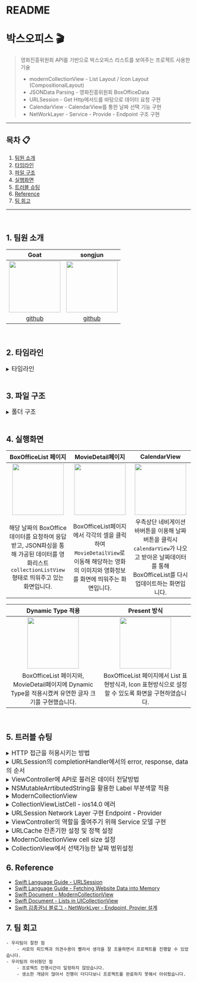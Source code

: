 # README

# 박스오피스 🎬
> 영화진흥위원회 API를 기반으로 박스오피스 리스트를 보여주는 프로젝트
> 사용한 기술
> * modernCollectionView - List Layout / Icon Layout (CompositionalLayout)
> * JSONData Parsing - 영화진흥위원회 BoxOfficeData
> * URLSession - Get Http메서드를 바탕으로 데이터 요청 구현
> * CalendarView - CalendarView를 통한 날짜 선택 기능 구현
> * NetWorkLayer - Service - Provide - Endpoint 구조 구현

---
## 목차 📋
1. [팀원 소개](#1-팀원-소개)
2. [타임라인](#2-타임라인)
3. [파일 구조](#3-파일-구조)
4. [실행화면](#4-실행화면)
5. [트러블 슈팅](#5-트러블-슈팅)
6. [Reference](#6-Reference)
7. [팀 회고](#7-팀-회고)

---

</br>

## 1. 팀원 소개
|Goat|songjun|
|:---:|:---:|
|<img src="https://i.imgur.com/yoWVC56.png" width="140" height="140"/>|<img src="https://i.imgur.com/9Bd6NIT.png" width="140">|
|[github]( https://github.com/Goatt8)|[github](https://github.com/kimseongj)|

</br>

## 2. 타임라인

<details>
    <summary><big>타임라인</big></summary>
    
|날짜|진행 내용|
|---|---|
|2023-03-20|BoxOfficeResult JSON데이터모델, BoxOfficeParser구현|
|2023-03-21|Codingkeys적용, Parser 제네릭으로 구현|
|2023-03-22|loadBoxOfficeAPI 매서드 delegate패턴으로 viewController와 연결 구현|
|2023-03-23|delegate 패턴을 통한 데이터 전달을 completionHandler로 수정|
|2023-03-24|fetchAPIData 메서드로 JSON데이터 API받아오기 구현|
|2023-03-27|네트워크 모델을 Endpoint - Provider로 재구성|
|2023-03-28|[스크롤뷰 - 스택뷰 - 이미지뷰 - 레이블] 구조 / 코드를 활용한 UI구성|
|2023-03-29|Provider 구현|
|2023-03-30|오토레이아웃 구현 및  movieDetail 파싱된 데이터 view와 연결구현|
|2023-03-31|Endpoint 모델 protocol로 채택후 각 데이터모델 구조체로 구현|
|2023-04-03|MovieDetailViewController ImageSearch 데이터모델 구현|
|2023-04-04|EndPoint String 모델 제거하고 각각 구조체에 String value 할당|
|2023-04-05|BoxOfficeService 구현, CalenderView에서 받아온 날짜데이터 format변경|
|2023-04-06|날짜선택 제한구현, setCalenderViewSelectionBehavior구현|
|2023-04-07|날짜 format변경방식 String Extension에서 DateFormatter사용하는방식으로 변경|
|2023-04-10|메인화면의 Present 방식을 Icon, List로 구현|
|2023-04-11|Dynamic Type 구현|
|2023-04-12|오토레이아웃 리팩토링|
|2023-04-13|imageSearch에 cache데이터 삭제 메서드 구현|
|2023-04-14|URLcache 삭제 메서드 구현|
    
</details>

</br>
    
## 3. 파일 구조

<details>
    <summary><big>폴더 구조</big></summary>

``` swift
BoxOffice
    │
    ├── Application
    │      ├── AppDelegate
    │      └── SceneDelegate
    ├── Model
    │      ├── DailyBoxOffice
    │      ├── MovieDetail
    │      ├── ImageSearch
    │      ├── BoxOfficeService
    │      └── ImageSearchService
    ├── NetWork
    │      ├── EndPointMakeable
    │      ├── MovieDetailEndpoint
    │      ├── DailyBoxOfficeEndpoint
    │      ├── ImageSearchEndPoint
    │      ├── parser
    │      ├── HTTPMethod
    │      └── Provider
    ├── View
    │      ├── Main
    │      ├── BoxOfficeListCell
    │      ├── CalendarView
    │      └── MovieDetailView
    ├── Controller
    │      ├── MovieDetailViewController
    │      ├── CalendarViewController
    │      └── BoxOfficeViewController
    ├── Extension
    │      ├── String+Extension
    │      ├── Int+Extension
    │      └── NSMutableAttributedString + Extesion
    ├── Assests
    ├── LaunchScreen
    └── BoxOfficeTests
          └── BoxOfficeTests
```

</details>
    
<br/>

## 4. 실행화면
|BoxOfficeList 페이지|MovieDetail페이지|CalendarView|
|:----:|:----:|:----:|
|<img src="https://i.imgur.com/JZXjcNx.gif" width = 140 /> |<img src = "https://i.imgur.com/RCm26Lw.gif" width = 140>|<img src = "https://i.imgur.com/CP5uwZ0.gif" width = 140>|
|해당 날짜의 BoxOffice데이터를 요청하여 응답받고, JSON파싱을 통해 가공된 데이터를 영화리스트 `collectionListView`형태로 띄워주고 있는 화면입니다.|BoxOfficeList페이지에서 각각의 셀을 클릭하여 `MovieDetailView`로 이동해 해당하는 영화의 이미지와 영화정보를 화면에 띄워주는 화면입니다.|우측상단 네비게이션바버튼을 이용해 날짜버튼을 클릭시 `calendarView`가 나오고 받아온 날짜데이터를 통해 BoxOfficeList를 다시 업데이트하는 화면입니다.| 

|Dynamic Type 적용|Present 방식|
|:----:|:----:|
|<img src="https://i.imgur.com/gY5xbLm.gif" width = 140 />|<img src="https://i.imgur.com/QdQqPMU.gif" width = 140 />|
|BoxOfficeList 페이지와, MovieDetail페이지에 Dynamic Type을 적용시켰켜 유연한 글자 크기를 구현했습니다.|BoxOfficeList 페이지에서 List 표현방식과, Icon 표현방식으로 설정할 수 있도록 화면을 구현하였습니다.|


</br>

## 5. 트러블 슈팅

<details>
    <summary><big>HTTP 접근을 허용시키는 방법</big></summary>

### :fire:HTTP 접근을 허용시켜주는 방법
>iOS 9 버전 이후부터 적용된 보안 정책으로, 보안에 취약한 네트워크를 차단시키기 때문에 아래와 같은 오류 메세지가 나왔습니다. 
>iOS 9 버전 이후부터 적용된 보안 정책은 ATS로 애플리케이션과 웹 서비스 사이에 통신에서 보안 향상을 위해 iOS 9.0부터 도입된 보안 정책으로, 보안이 취약한 네트워크를 차단하고, 모든 인터넷 통신 시 안전한 프로토콜을 사용하는 것을 보장한다고 합니다.

- 암호화 처리되지 않는 HTTP를 사용하여 네트워크 통신을 시도하면 아래와 같은 에러 로그를 띄우며 통신이 실패합니다.

<img width="956" alt="스크린샷 2023-03-21 오후 5 48 32" src="https://user-images.githubusercontent.com/88870642/226558255-f45f8cfc-85db-4f61-90a4-8f50c566ba6c.png">



- 해결방법
1. `info.plist`에 들어간다.
2. `Transport Security Settings`에 접근하여 `App Transport Security Settings`의 값을 `YES`로 바꾼다.
<img src= https://i.imgur.com/8QmPtiz.png>

    
</br> 
    
</details>
    
<details>
    <summary><big>URLSession의 completionHandler에서의 error, response, data의 순서</big></summary>    
    
### :fire: URLSession의 completionHandler에서 error, response, data의 순서
>코드의 순서가 `error`와 `response`를 먼저 처리하고 데이터를 사용하는 것이 올바른 순서입니다. 하지만 변경 전과 같이 `error`와 `response`가 `data` 밑에서 처리 될 경우 `error`와 `response`에서 에러가 날 경우 처리해줄 수 없었습니다. 그렇기 때문에 `error`, `response`, `data`의 순서를 수정하였습니다.

- 변경 전
```swift
 URLSession.shared.dataTask(with: request) { data, response, error in
            guard let validData = data else { return }
            guard let parsedData = parserType.Parse(data: validData) else {return}
            delegate?.fetchAPIData(data: parsedData)
            guard error != nil else { return }

            guard let httpURLResponse = response as? HTTPURLResponse, (200...299).contains(httpURLResponse.statusCode) else { return }
        }.resume()
```
- 변경 후
```swift
URLSession.shared.dataTask(with: request) { data, response, error in
            guard error == nil else { return }
            
            guard let httpURLResponse = response as? HTTPURLResponse, (200...299).contains(httpURLResponse.statusCode) else { return }
            
            guard let validData = data, let parsedData = parser.parse(data: validData) else { return }
            completion(parsedData)
        }.resume()
```
    
</details> 

<details>
    <summary><big>ViewController에 API로 불러온 데이터 전달방법</big></summary>  
    
### :fire:ViewController에 API로 불러온 데이터 전달하기
뷰컨트롤러에 API로 받아온 데이터를 전달하는 방법으로 처음에는 `delegate`패턴을 사용하여 뷰컨트롤러에 데이터를 전달하는 방법을 택했는데, `delegate`패턴이 불필요해보인다는 의견이있어서 `escaping Closure`를 사용하는 방법으로 변경했습니다. `delegate` 패턴 사용시 불필요한 전달용 매서드도 만들어야했고 코드도 불필요하게 길어지는게 단점으로 보였습니다.
```swift
func loadBoxOfficeAPI<T: Decodable>(urlAddress: String, parser: Parser<T>
                                    ,completion: @escaping (T) -> Void)

```
    
</details>       
    
<details>
    <summary><big>NSMutableArrtibutedString을 활용한 Label 부분색깔 적용</big></summary>  

### :fire: NSMutableAttributedString에서 색깔별 메서드 구현
- 한개의 Label에 여러 색의 글자를 넣기 위해 고민했고, 이를 해결하기 위해 `NSMutableAttributedString`을 `extension`하여 색깔별 메서드를 생성하였습니다.

- 초기 구현 형태
```swift
extension NSMutableAttributedString {
    func makeRedText(string: String) -> NSMutableAttributedString {
        let attributes: [NSAttributedString.Key: Any] = [.foregroundColor: UIColor.red]
        append(NSAttributedString(string: string, attributes: attributes))
        
        return self
    }
    
    func makeBlueText(string: String) -> NSMutableAttributedString {
        let attributes: [NSAttributedString.Key: Any] = [.foregroundColor: UIColor.blue]
        append(NSAttributedString(string: string, attributes: attributes))
        
        return self
    }
    
    func makeBlackText(string: String) -> NSMutableAttributedString {
        let attributes: [NSAttributedString.Key: Any] = [.foregroundColor: UIColor.black]
        append(NSAttributedString(string: string, attributes: attributes))
        
        return self
    }
}
```

- 수정된 구현 형태
    - 메서드를 하나로 통합하고 색을 매개변수로 받게끔 수정하여 리팩토링했습니다.

```swift
extension NSMutableAttributedString {
    func makeColorToText(string: String, color: UIColor) -> NSMutableAttributedString {
        let attributes: [NSAttributedString.Key: Any] = [.foregroundColor: color]
        append(NSAttributedString(string: string, attributes: attributes))
        
        return self
    }
}
```
        
</details> 
    
<details>
    <summary><big>ModernCollectionView</big></summary>        

### :fire: Modern CollectionView

<img src = "https://i.imgur.com/14YUXZE.png">

<img src = "https://i.imgur.com/oMfahD4.png" width = 40%, height = 40% >

<br/>    
    
iOS 14.0부터 적용 가능한 Modern CollectionView를 사용하기 위해 위와같이 [ item - group - section ] 형식의 레이아웃을 적용했습니다.

```swift
setUpCompositionalLayout() -> UICollectionViewLayout {
    let layout = UICollectionViewCompositionalLayout {
        // item - group - section 
    }
    return layout
}
```
* 따라서 저희는 setUpCompositionalLayout 매서드가 UICollectionViewLayout을 반환하도록 매서드를 만들고 안에  [ item - group - section ] 형식으로 레이아웃을 구성했습니다

</details>    
    
<details>
    <summary><big>CollectionViewListCell - ios14.0 에러</big></summary>     
        
### :fire: CollectionViewListCell - ios14.0에러 

<img src = "https://i.imgur.com/rZuDfds.png" width = 40%, height = 40%>

* 위 화면과 같이 accessoryView를 추가하기위해서는 `tableview` 또는 일반 `collectionViewCell`이 아닌 `collectionViewListCell`이 필요했습니다.

<img src = "https://user-images.githubusercontent.com/88870642/228410171-743d365a-6332-46a0-bfc2-8fd9c5b4fc4f.png">

* 그런데 `collectionViewListCell`로 `boxOfficeListCell`을 사용하기 위해선 ios 14.0 업데이트가 필요하다는 에러가 나왔고, 이를 해결하기위해서 BoxOffice 프로젝트의 minimal Develoment를 ios 14.0으로 조정해주었습니다.

</details>  
    
<details>
    <summary><big>URLSession Network Layer 구현 Endpoint - Provider </big></summary>      
        
### :fire: URLSession Network Layer 구현
- URLSession을 사용하여 Endpoint와 Provider를 구현하기 위해 많은 코드적 실험을 했던것 같습니다.

#### 1. class를 이용한 Endpoint
    - class를 이용한 Endpoint 형태로 인스턴스 시 필요한 `baseURL`, `path`, `method`, `queryItems`를 초기화 해줘야 합니다. 
    - 아래 코드에서 볼 수 있듯이 초기화 시 코드의 가독성이 매우 떨어집니다.
    - 또한, Endpoint가 매우 범용적으로 사용되게 됩니다.
- class로 Endpoint를 구현한 형태
```swift
class EndPoint {
        var baseURL: BaseURL
        var path: Path
        var method: HTTPMethod
        var queryItems: [URLQueryItem]
        
    init(baseURL: BaseURL, path: Path, method: HTTPMethod, queryItems: [URLQueryItem]) {
        self.baseURL = baseURL
        self.path = path
        self.method = method
        self.queryItems = queryItems
    }
    ...
```
- 초기화 형태
```swift
let endpoint = EndPoint(baseURL: BaseURL.kobis,
                                path: Path.dailyBoxOffice,
                                method: HTTPMethod.get,
                                queryItems: [URLQueryItem(name: QueryItemsName.key.rawValue,
                                                          value: QueryItemsValue.keyValue.rawValue),
                                             URLQueryItem(name: QueryItemsName.targetDate.rawValue,
                                                          value: QueryItemsValue.targetDateValue.rawValue)])
```

#### 2. protocol를 이용한 Endpoint 
    - class로 Endpoint를 구현했을 때의 문제점을 해결하기 위해 protocol을 사용하는 방식으로 구현했습니다.
    - `EndpointMakeable`이라는 protocol을 만들어 각각의 Endpoint가 `EndpointMakeable`을 채택하는 식으로 구현하였습니다.

```swift
protocol EndpointMakeable {
    var baseURL: String { get }
    var path: String { get }
    var method: String { get }
    var queryItems: [URLQueryItem] { get }
    
    func makeURL() -> URL?
    func makeURLRequest() -> URLRequest?
}

extension EndpointMakeable {
    
    func makeURL() -> URL? {
        var urlComponents = URLComponents(string: baseURL)
        urlComponents?.path = path
        urlComponents?.queryItems = queryItems
        
        guard let url = urlComponents?.url else { return nil }
        
        return url
    }
    
    func makeURLRequest() -> URLRequest? {
        guard let url = makeURL() else { return nil }
        var urlRequest = URLRequest(url: url)
        urlRequest.httpMethod = method
        
        return urlRequest
    }
}
```
```swift
struct MovieDetailEndpoint: EndpointMakeable {
    var baseURL: String = "http://kobis.or.kr"
    var path: String = "/kobisopenapi/webservice/rest/movie/searchMovieInfo.json"
    var method: String = HTTPMethod.get.rawValue
    var queryItems: [URLQueryItem] = [URLQueryItem(name: "key", value: "f5eef3421c602c6cb7ea224104795888")]

```
</details>

<details>
    <summary><big>ViewController의 역할을 줄여주기 위해 Service 모델 구현 </big></summary>
    
    ### :fire: ViewController의 역할을 줄여주기 위해 `BoxOfficeService`와 `ImageSearchService` 클래스 구현
- URLSession을 통해 요청된 데이터를 ViewController에서 저장하지 않기 위해 `Service`라는 새로운 모델을 만들어줬습니다.
    
- 수정 전
    - `Service`라는 모델을 만들기 전에는 ViewController에 GET을 통해 받아온 데이터를 직접 저장했습니다.
    - ViewController에서 `Provider`의 메서드를 호출하여 데이터를 응답받고, ViewController 내부 프로퍼티에 저장하는 형태입니다.
```swift
final class BoxOfficeViewController: UIViewController {
    @IBOutlet weak var boxOfficeListCollectionView: UICollectionView!
    lazy var activityIndicator = UIActivityIndicatorView()

    private var dailyBoxOffice: DailyBoxOffice?
    private var provider = Provider()

    override func viewDidLoad() {
        super.viewDidLoad()
        fetchDailyBoxOfficeAPI()
        setUpView()
    }

    private func fetchDailyBoxOfficeAPI() {
        var dailyBoxOfficeEndpoint = DailyBoxOfficeEndpoint()
        dailyBoxOfficeEndpoint.insertDateQueryValue(date: "20230327")

        provider.loadBoxOfficeAPI(endpoint: dailyBoxOfficeEndpoint,
                                  parser: Parser<DailyBoxOffice>()) { parsedData in
            self.dailyBoxOffice = parsedData

            DispatchQueue.main.async {
                self.boxOfficeListCollectionView.reloadData()
                self.activityIndicator.stopAnimating()
            }
        }
    }
}
```

- 수정 후  
     - `Service`모델을 만든 이후에는 ViewController에서 `Service`모델을 통해 데이터를 불러오는 방식으로 변경되었습니다. 
```swift
// Service
class BoxOfficeService {
    let provider = Provider()
    var dailyBoxOffice: DailyBoxOffice?
    var movieDetail: MovieDetail?
    var movieCode = ""
    
    func fetchDailyBoxOfficeAPI(date: String,completion: @escaping () -> Void) {
        var dailyBoxOfficeEndpoint = DailyBoxOfficeEndpoint()
        dailyBoxOfficeEndpoint.insertDateQueryValue(date: date)
        
        provider.loadBoxOfficeAPI(endpoint: dailyBoxOfficeEndpoint,
                                  parser: Parser<DailyBoxOffice>()) { parsedData in
            self.dailyBoxOffice = parsedData
            completion()
        }
    }
    ...
}
    
// ViewController
final class BoxOfficeViewController: UIViewController {
    @IBOutlet weak var boxOfficeListCollectionView: UICollectionView!
    lazy var activityIndicator = UIActivityIndicatorView()
    let boxOfficeService = BoxOfficeService()
    private var provider = Provider()

    override func viewDidLoad() {
        super.viewDidLoad()
        fetchDailyBoxOffice()
        setUpView()
    }

    private func fetchDailyBoxOffice() {
        boxOfficeService.fetchDailyBoxOfficeAPI() {
            DispatchQueue.main.async {
                self.boxOfficeListCollectionView.reloadData()
                self.activityIndicator.stopAnimating()
```
 
</details>
    
<details>
    <summary><big>URLCache 잔존기한 설정 및 정책 설정 </big></summary>    
    
### :fire:URLCache 잔존기한 설정 - removeAllCachedResponses
* URLCache 잔존기한 설정을 `removeAllCachedResponses()` 매서드를 활용해서 **2가지 조건** 을 통해 구현하고자했습니다.
    * 1. viewDidLoad에 아래 `removeCacheAfter30min()`매서드를 구현해 30분간 캐시데이터가 잔존할 수 있도록하며 이후에 캐시데이터를 삭제시키는 조건입니다.
    * 2. appdelegate - applicationWillTerminate() `removeCache()`매서드를 구현해 앱이 종료되는 시점에 캐시데이터를 삭제시키는 조건입니다.

    
```swift
//viewDidLoad
 func removeCacheAfter30min() {
        DispatchQueue.main.asyncAfter(deadline: DispatchTime.now() + 1800) {
            URLCache.shared.removeAllCachedResponses()
            print("캐시 지워짐")
    }
}
```

```swift!
//Appdelegate - applicationWillTerminate()
 func removeCache() {
        DispatchQueue.main.async() {
            URLCache.shared.removeAllCachedResponses()
            print("캐시 지워짐")
    }
}
```
* (문제점) 앱이 실행된 이후에 시간을 갖고 캐시데이터를 삭제시키는 매서드는 정상적으로 구현되는 반면에 앱이 종료되는 시점에 캐시데이터를 삭제시키는 매서드는 정상작동되지않았습니다. `applicationWillterminate()`매서드는 정상적으로 동작하는데 내부에 `removeCache`가 작동되지않았고 이를 해결하지 못했습니다.

### :fire: URLCache 정책
* URLCache의 4가지 정책중 `urlRequest.cachePolicy = .returnCacheDataElseLoad` 정책을 선택해서 캐시데이터가 있을때는 네트워킹을 허용하지않고 캐시데이터가 없을때만 네트워킹을 하도록 정책을 선택했습니다.
* 또 `storagePolicy = .allowedInMemoryOnly`로 설정함으로써 메모리에 저장하게끔 설정해 앱이 실행종료되면 메모리캐싱 특성상 캐싱데이터가 날아게끔 설정했는데 이 또한 정상작동되지 않았습니다.
    
</details>
    

    
<details>
<summary><big>ModernCollectionView cell size 설정 </big></summary> 
    
### :fire:Modern CollectionView 구현 방식
    
|변경 전|변경 후 |
|:----:|:----:|
|<img src = "https://i.imgur.com/WEMwELq.png" width = 70%>|<img src="https://i.imgur.com/lmdynHb.png" width = 70% />|

#### 변경 전 - NSCollectionLayoutSize로 cell - group의 사이즈를 잡아주는 상태
* 전체적인 Cell(item)의 크기를 잡아주어 Dynamic Type을 사용할 때, Cell의 크기가 변하지 않는 문제점 발생합니다.
```swift
  private func setUpCompositionalLayout() -> UICollectionViewLayout {
        let layout = UICollectionViewCompositionalLayout {
            (sectionIndex: Int, layoutEnvironment: NSCollectionLayoutEnvironment) -> NSCollectionLayoutSection? in
            
            let itemSize = NSCollectionLayoutSize(widthDimension: .fractionalWidth(1.0), heightDimension: .fractionalHeight(1.0))
            let item = NSCollectionLayoutItem(layoutSize: itemSize)
            
            item.contentInsets = NSDirectionalEdgeInsets(top: 0, leading: 0, bottom: 0, trailing: 0)
            
            let groupHeight =  NSCollectionLayoutDimension.fractionalWidth(1/4)
            let groupSize = NSCollectionLayoutSize(widthDimension: .fractionalWidth(1.0), heightDimension: groupHeight)
            let group = NSCollectionLayoutGroup.horizontal(layoutSize: groupSize, subitem: item, count: 1)
            let section = NSCollectionLayoutSection(group: group)
            
            return section
        }
        return layout
    }
```
    

#### 변경 후 - UICollectionViewCompositionalLayout.list()매서드 사용
* ModernCollectionView의 Layout 중에 list라는 메서드를 사용하면 테이블뷰 형태로 생성이 가능합니다.
* Cell들 내부 요소의 크기만큼 Cell의 크기가 정해지기 때문에 Dynamic Type을 사용하여도 문제가 생기지 않습니다.
    
```swift
private func setUpCompositionalListLayout() -> UICollectionViewLayout {
        let configuration = UICollectionLayoutListConfiguration(appearance: .plain)
        let layout = UICollectionViewCompositionalLayout.list(using: configuration)
        
        return layout
    }
```
</details> 
    
<details>
<summary><big> CollectionView에서 선택가능한 날짜 범위설정 </big></summary> 

### :fire: CalendarView에서 선택 가능한 날짜 범위 생성
* availableDateRange라는 프로퍼티를 통해 선택 가능 날짜를 구현해주었습니다.
* 그 과정 속에서 어제의 날짜를 가져오기 위해 `Date(timeIntervalSinceNow: -86400)`를 사용해서 어제의 날짜를 적용시켰습니다.
```swift
self.availableDateRange = DateInterval(start: Date(timeIntervalSinceReferenceDate: 0), end: Date(timeIntervalSinceNow: -86400))
```
    
</details>
    
    
## 6. Reference
- [Swift Language Guide - URLSession](https://developer.apple.com/documentation/foundation/urlsession)
- [Swift Language Guide - Fetching Website Data into Memory](https://developer.apple.com/documentation/foundation/url_loading_system/fetching_website_data_into_memory)
- [Swift Document - ModernCollectionView](https://developer.apple.com/documentation/uikit/views_and_controls/collection_views/implementing_modern_collection_views)
- [Swift Document - Lists in UICollectionView](https://developer.apple.com/videos/play/wwdc2020/10026) 
- [Swift 김종권님 블로그 - NetWorkLyer - Endpoint, Provier 설계](https://ios-development.tistory.com/719)

    

## 7. 팀 회고
    - 우리팀이 잘한 점
        - 서로의 피드백과 의견수용이 빨라서 생각을 잘 조율하면서 프로젝트를 진행할 수 있었습니다.
    - 우리팀의 아쉬웠던 점
        - 프로젝트 진행시간이 일정하지 않았습니다.
        - 생소한 개념이 많아서 진행이 더디다보니 프로젝트를 완료하지 못해서 아쉬웠습니다.


